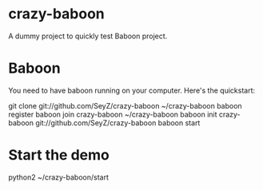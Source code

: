 crazy-baboon
============

A dummy project to quickly test Baboon project.

Baboon
======

You need to have baboon running on your computer. Here's the quickstart:

git clone git://github.com/SeyZ/crazy-baboon ~/crazy-baboon
baboon register <nick>
baboon join crazy-baboon ~/crazy-baboon
baboon init crazy-baboon git://github.com/SeyZ/crazy-baboon
baboon start

Start the demo
==============

python2 ~/crazy-baboon/start

